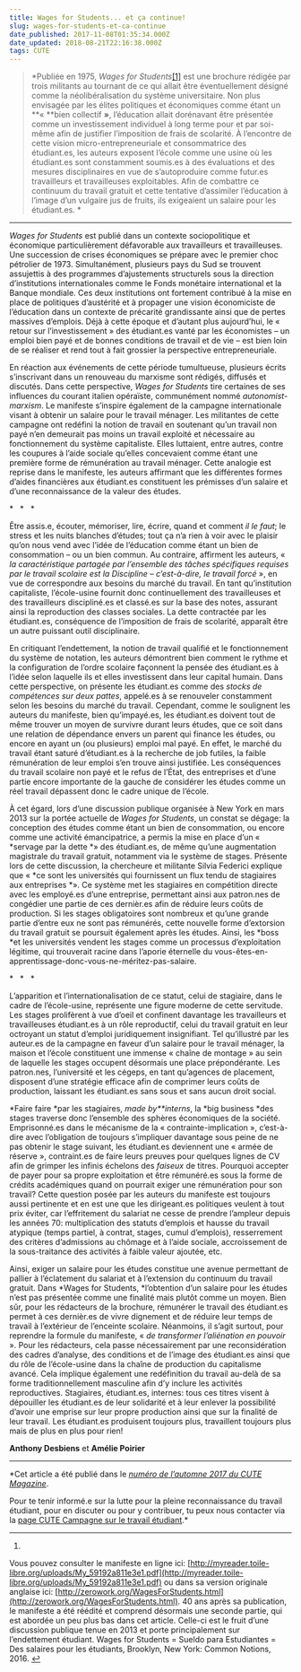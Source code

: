 ```yaml
---
title: Wages for Students... et ça continue!
slug: wages-for-students-et-ca-continue
date_published: 2017-11-08T01:35:34.000Z
date_updated: 2018-08-21T22:16:38.000Z
tags: CUTE
---
```


> *Publiée en 1975, *Wages for Students*[[1]](#fn1) est une brochure rédigée par trois militants au tournant de ce qui allait être éventuellement désigné comme la néolibéralisation du système universitaire. Non plus envisagée par les élites politiques et économiques comme étant un **« **bien collectif **»**, l’éducation allait dorénavant être présentée comme un investissement individuel à long terme pour et par soi-même afin de justifier l’imposition de frais de scolarité. À l’encontre de cette vision micro-entrepreneuriale et consommatrice des étudiant.es, les auteurs exposent l’école comme une usine où les étudiant.es sont constamment soumis.es à des évaluations et des mesures disciplinaires en vue de s’autoproduire comme futur.es travailleurs et travailleuses exploitables. Afin de combattre ce continuum du travail gratuit et cette tentative d’assimiler l’éducation à l’image d’un vulgaire jus de fruits, ils exigeaient un salaire pour les étudiant.es. *

---

*Wages for Students* est publié dans un contexte sociopolitique et économique particulièrement défavorable aux travailleurs et travailleuses. Une succession de crises économiques se prépare avec le premier choc pétrolier de 1973. Simultanément, plusieurs pays du Sud se trouvent assujettis à des programmes d’ajustements structurels sous la direction d’institutions internationales comme le Fonds monétaire international et la Banque mondiale. Ces deux institutions ont fortement contribué à la mise en place de politiques d’austérité et à propager une vision économiciste de l’éducation dans un contexte de précarité grandissante ainsi que de pertes massives d’emplois. Déjà à cette époque et d’autant plus aujourd’hui, le « retour sur l’investissement » des étudiant.es vanté par les économistes – un emploi bien payé et de bonnes conditions de travail et de vie – est bien loin de se réaliser et rend tout à fait grossier la perspective entrepreneuriale.

En réaction aux événements de cette période tumultueuse, plusieurs écrits s’inscrivant dans un renouveau du marxisme sont rédigés, diffusés et discutés. Dans cette perspective, *Wages for Students* tire certaines de ses influences du courant italien opéraïste, communément nommé *autonomist-marxism*. Le manifeste s’inspire également de la campagne internationale visant à obtenir un salaire pour le travail ménager. Les militantes de cette campagne ont redéfini la notion de travail en soutenant qu’un travail non payé n’en demeurait pas moins un travail exploité et nécessaire au fonctionnement du système capitaliste. Elles luttaient, entre autres, contre les coupures à l’aide sociale qu’elles concevaient comme étant une première forme de rémunération au travail ménager. Cette analogie est reprise dans le manifeste, les auteurs affirmant que les différentes formes d’aides financières aux étudiant.es constituent les prémisses d’un salaire et d’une reconnaissance de la valeur des études.

*   *   *

Être assis.e, écouter, mémoriser, lire, écrire, quand et comment *il le faut*; le stress et les nuits blanches d’études; tout ça n’a rien à voir avec le plaisir qu’on nous vend avec l’idée de l’éducation comme étant un bien de consommation – ou un bien commun. Au contraire, affirment les auteurs, « *la caractéristique partagée par l’ensemble des tâches spécifiques requises par le travail scolaire est la Discipline – c’est-à-dire, le travail forcé* », en vue de correspondre aux besoins du marché du travail. En tant qu’institution capitaliste, l’école-usine fournit donc continuellement des travailleuses et des travailleurs discipliné.es et classé.es sur la base des notes, assurant ainsi la reproduction des classes sociales. La dette contractée par les étudiant.es, conséquence de l’imposition de frais de scolarité, apparaît être un autre puissant outil disciplinaire.

En critiquant l’endettement, la notion de travail qualifié et le fonctionnement du système de notation, les auteurs démontrent bien comment le rythme et la configuration de l’ordre scolaire façonnent la pensée des étudiant.es à l’idée selon laquelle ils et elles investissent dans leur capital humain. Dans cette perspective, on présente les étudiant.es comme des *stocks de compétences sur deux pattes*, appelé.es à se renouveler constamment selon les besoins du marché du travail. Cependant, comme le soulignent les auteurs du manifeste, bien qu’impayé.es, les étudiant.es doivent tout de même trouver un moyen de survivre durant leurs études, que ce soit dans une relation de dépendance envers un parent qui finance les études, ou encore en ayant un (ou plusieurs) emploi mal payé. En effet, le marché du travail étant saturé d’étudiant.es à la recherche de job futiles, la faible rémunération de leur emploi s’en trouve ainsi justifiée. Les conséquences du travail scolaire non payé et le refus de l’État, des entreprises et d’une partie encore importante de la gauche de considérer les études comme un réel travail dépassent donc le cadre unique de l’école.

À cet égard, lors d’une discussion publique organisée à New York en mars 2013 sur la portée actuelle de *Wages for Students*, un constat se dégage: la conception des études comme étant un bien de consommation, ou encore comme une activité émancipatrice, a permis la mise en place d’un « *servage par la dette *» des étudiant.es, de même qu’une augmentation magistrale du travail gratuit, notamment via le système de stages. Présente lors de cette discussion, la chercheure et militante Silvia Federici explique que « *ce sont les universités qui fournissent un flux tendu de stagiaires aux entreprises *». Ce système met les stagiaires en compétition directe avec les employé.es d’une entreprise, permettant ainsi aux patron.nes de congédier une partie de ces dernièr.es afin de réduire leurs coûts de production. Si les stages obligatoires sont nombreux et qu’une grande partie d’entre eux ne sont pas rémunérés, cette nouvelle forme d’extorsion du travail gratuit se poursuit également après les études. Ainsi, les *boss *et les universités vendent les stages comme un processus d’exploitation légitime, qui trouverait racine dans l’aporie éternelle du vous-êtes-en-apprentissage-donc-vous-ne-méritez-pas-salaire.

*   *   *

L’apparition et l’internationalisation de ce statut, celui de stagiaire, dans le cadre de l’école-usine, représente une figure moderne de cette servitude. Les stages prolifèrent à vue d’oeil et confinent davantage les travailleurs et travailleuses étudiant.es à un rôle reproductif, celui du travail gratuit en leur octroyant un statut d’emploi juridiquement insignifiant. Tel qu’illustré par les auteur.es de la campagne en faveur d’un salaire pour le travail ménager, la maison et l’école constituent une immense « chaîne de montage » au sein de laquelle les stages occupent désormais une place prépondérante. Les patron.nes, l’université et les cégeps, en tant qu’agences de placement, disposent d’une stratégie efficace afin de comprimer leurs coûts de production, laissant les étudiant.es sans sous et sans aucun droit social.

*Faire faire *par les stagiaires, *made by**interns*, la *big business *des stages traverse donc l’ensemble des sphères économiques de la société. Emprisonné.es dans le mécanisme de la « contrainte-implication », c’est-à-dire avec l’obligation de toujours s’impliquer davantage sous peine de ne pas obtenir le stage suivant, les étudiant.es deviennent une « armée de réserve », contraint.es de faire leurs preuves pour quelques lignes de CV afin de grimper les infinis échelons des *faiseux* de titres. Pourquoi accepter de payer pour sa propre exploitation et être rémunéré.es sous la forme de crédits académiques quand on pourrait exiger une rémunération pour son travail? Cette question posée par les auteurs du manifeste est toujours aussi pertinente et en est une que les dirigeant.es politiques veulent à tout prix éviter, car l’effritement du salariat ne cesse de prendre l’ampleur depuis les années 70: multiplication des statuts d’emplois et hausse du travail atypique (temps partiel, à contrat, stages, cumul d’emplois), resserrement des critères d’admissions au chômage et à l’aide sociale, accroissement de la sous-traitance des activités à faible valeur ajoutée, etc.

Ainsi, exiger un salaire pour les études constitue une avenue permettant de pallier à l’éclatement du salariat et à l’extension du continuum du travail gratuit. Dans *Wages for Students, *l’obtention d’un salaire pour les études n’est pas présentée comme une finalité mais plutôt comme un moyen. Bien sûr, pour les rédacteurs de la brochure, rémunérer le travail des étudiant.es permet à ces dernièr.es de vivre dignement et de réduire leur temps de travail à l’extérieur de l’enceinte scolaire. Néanmoins, il s’agit surtout, pour reprendre la formule du manifeste, « *de transformer l’aliénation en pouvoir* ». Pour les rédacteurs, cela passe nécessairement par une reconsidération des cadres d’analyse, des conditions et de l’image des étudiant.es ainsi que du rôle de l’école-usine dans la chaîne de production du capitalisme avancé. Cela implique également une redéfinition du travail au-delà de sa forme traditionnellement masculine afin d’y inclure les activités reproductives. Stagiaires, étudiant.es, internes: tous ces titres visent à dépouiller les étudiant.es de leur solidarité et à leur enlever la possibilité d’avoir une emprise sur leur propre production ainsi que sur la finalité de leur travail. Les étudiant.es produisent toujours plus, travaillent toujours plus mais de plus en plus pour rien!

**Anthony Desbiens** et **Amélie Poirier**

---

*Cet article a été publié dans le *[*numéro de l’automne 2017 du CUTE Magazine*](https://issuu.com/cute-mv/docs/2017_09_cutemagazine_fr)*.

Pour te tenir informé.e sur la lutte pour la pleine reconnaissance du travail étudiant, pour en discuter ou pour y contribuer, tu peux nous contacter via la [page CUTE Campagne sur le travail étudiant](https://www.facebook.com/campagnetravailetudiant/).*

---

1. 
Vous pouvez consulter le manifeste en ligne ici: [http://myreader.toile-libre.org/uploads/My_59192a811e3e1.pdf](http://myreader.toile-libre.org/uploads/My_59192a811e3e1.pdf) ou dans sa version originale anglaise ici: [http://zerowork.org/WagesForStudents.html](http://zerowork.org/WagesForStudents.html). 40 ans après sa publication, le manifeste a été réédité et comprend désormais une seconde partie, qui est abordée un peu plus bas dans cet article. Celle-ci est le fruit d’une discussion publique tenue en 2013 et porte principalement sur l’endettement étudiant. Wages for Students = Sueldo para Estudiantes = Des salaires pour les étudiants, Brooklyn, New York: Common Notions, 2016. [↩︎](#fnref1)
